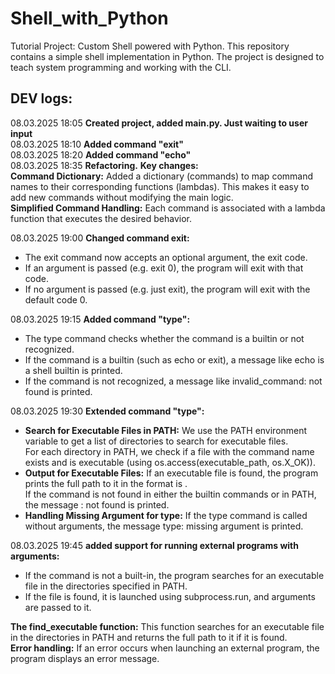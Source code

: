 # Shell_with_Python

Tutorial Project: Custom Shell powered with Python.
This repository contains a simple shell implementation in Python. 
The project is designed to teach system programming and working with the CLI.

## DEV logs:
08.03.2025 18:05 **Created project, added main.py. Just waiting to user input**  
08.03.2025 18:10 **Added command "exit"**  
08.03.2025 18:20 **Added command "echo"**  
08.03.2025 18:35 **Refactoring.** 
**Key changes:**  
**Command Dictionary:** Added a dictionary (commands) to map command names to their corresponding functions (lambdas). This makes it easy to add new commands without modifying the main logic.  
**Simplified Command Handling:** Each command is associated with a lambda function that executes the desired behavior.  

08.03.2025 19:00 **Changed command exit:**  
- The exit command now accepts an optional argument, the exit code.
- If an argument is passed (e.g. exit 0), the program will exit with that code.  
- If no argument is passed (e.g. just exit), the program will exit with the default code 0.  

08.03.2025 19:15 **Added command "type":**
- The type command checks whether the command is a builtin or not recognized.  
- If the command is a builtin (such as echo or exit), a message like echo is a shell builtin is printed.  
- If the command is not recognized, a message like invalid_command: not found is printed.  

08.03.2025 19:30 **Extended command "type":**  
- **Search for Executable Files in PATH:**
        We use the PATH environment variable to get a list of directories to search for executable files.  
        For each directory in PATH, we check if a file with the command name exists and is executable (using os.access(executable_path, os.X_OK)).  
- **Output for Executable Files:** 
        If an executable file is found, the program prints the full path to it in the format <command> is <path>.  
        If the command is not found in either the builtin commands or in PATH, the message <command>: not found is printed.  
- **Handling Missing Argument for type:**
    If the type command is called without arguments, the message type: missing argument is printed.   

08.03.2025 19:45 **added support for running external programs with arguments:**  
- If the command is not a built-in, the program searches for an executable file in the directories specified in PATH.  
- If the file is found, it is launched using subprocess.run, and arguments are passed to it.  

**The find_executable function:** This function searches for an executable file in the directories in PATH and returns the full path to it if it is found.  
**Error handling:** If an error occurs when launching an external program, the program displays an error message.